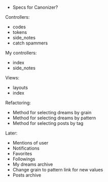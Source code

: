  * Specs for Canonizer?
 
Controllers:

 * codes
 * tokens
 * side_notes
 * catch spammers

My controllers:

 * index
 * side_notes

Views:

 * layouts
 * index
 
Refactoring:

  * Method for selecting dreams by grain
  * Method for selecting dreams by pattern
  * Method for selecting posts by tag

Later:

 * Mentions of user
 * Notifications
 * Favorites
 * Followings
 * My dreams archive
 * Change grain to pattern link for new values
 * Posts archive
